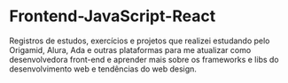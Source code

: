 # Frontend-JavaScript-React
Registros de estudos, exercícios e projetos que realizei estudando pelo Origamid, Alura, Ada e outras plataformas para me atualizar como desenvolvedora front-end e aprender mais sobre os frameworks e libs do desenvolvimento web e tendências do web design.
